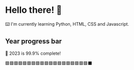 # Hello there! 👋

⌨️ I'm currently learning Python, HTML, CSS and Javascript.

## Year progress bar

📅 2023 is 99.9% complete!

🟩🟩🟩🟩🟩🟩🟩🟩🟩🟩🟩🟩🟩🟩🟩🟩🟩🟩🟩⬛
